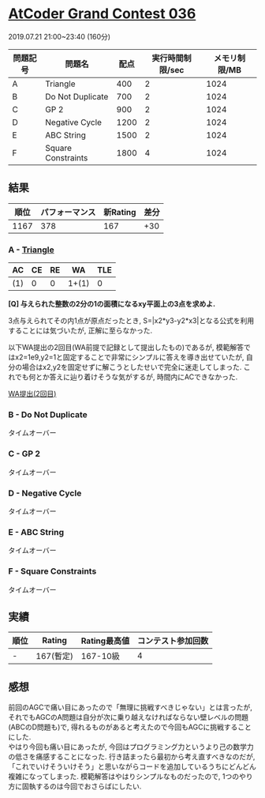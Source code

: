 # [AtCoder Grand Contest 036](https://atcoder.jp/contests/agc036)
2019.07.21 21:00~23:40 (160分)

| 問題記号 | 問題名 | 配点 | 実行時間制限/sec | メモリ制限/MB |
----|----|----|----|----
| A | Triangle | 400 | 2 | 1024 |
| B | Do Not Duplicate | 700 | 2 | 1024 |
| C | GP 2 | 900 | 2 | 1024 |
| D | Negative Cycle | 1200 | 2 | 1024 |
| E | ABC String | 1500 | 2 | 1024 |
| F | Square Constraints | 1800 | 4 | 1024 |

## 結果
| 順位 | パフォーマンス | 新Rating | 差分 |
----|----|----|----
| 1167 | 378 | 167 | +30 |

### A - [Triangle](https://atcoder.jp/contests/agc036/tasks/agc036_a)
| AC | CE | RE | WA | TLE |
----|----|----|----|----
| (1) | 0 | 0 | 1+(1) | 0 |

**[Q] 与えられた整数の2分の1の面積になるxy平面上の3点を求めよ.**

3点与えられてその内1点が原点だったとき, S=|x2\*y3-y2\*x3|となる公式を利用することには気づいたが, 正解に至らなかった.

以下WA提出の2回目(WA前提で記録として提出したもの)であるが, 模範解答ではx2=1e9,y2=1と固定することで非常にシンプルに答えを導き出せていたが, 自分の場合はx2,y2を固定せずに解こうとしたせいで完全に迷走してしまった. これでも何とか答えに辿り着けそうな気がするが, 時間内にACできなかった.  

[WA提出(2回目)](https://atcoder.jp/contests/agc036/submissions/6498309)  

### B - Do Not Duplicate
タイムオーバー

### C - GP 2
タイムオーバー

### D - Negative Cycle
タイムオーバー

### E - ABC String
タイムオーバー

### F - Square Constraints
タイムオーバー

## 実績
| 順位 | Rating | Rating最高値 | コンテスト参加回数 |
----|----|----|----
| - | 167(暫定) | 167-10級 | 4 |

## 感想
前回のAGCで痛い目にあったので「無理に挑戦すべきじゃない」とは言ったが, それでもAGCのA問題は自分が次に乗り越えなければならない壁レベルの問題(ABCのD問題も)で, 得れるものがあると考えたので今回もAGCに挑戦することにした.  
やはり今回も痛い目にあったが, 今回はプログラミング力というより己の数学力の低さを痛感することになった. 行き詰まったら最初から考え直すべきなのだが, 「これでいけそういけそう」と思いながらコードを追加しているうちにどんどん複雑になってしまった. 模範解答はやはりシンプルなものだったので, 1つのやり方に固執するのは今回でおさらばにしたい.

